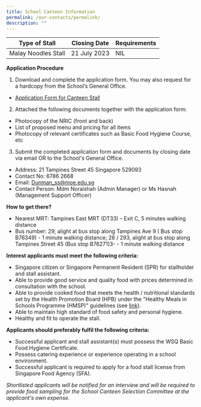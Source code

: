 ```yaml
---
title: School Canteen Information
permalink: /our-contacts/permalink/
description: ""
---
```

| Type of Stall | Closing Date | Requirements |
| -------- | -------- | -------- |
| Malay Noodles Stall  | 21 July 2023 | NIL |



**Application Procedure**

1. Download and complete the application form. You may also request for a hardcopy from the School’s General Office.
* [Application Form for Canteen Stall](/files/Our_Contacts/School%20Canteen%20Information/application%20for%20canteen%20stall%20in%20existing%20sch%20(dunman%20sec).pdf)

2. Attached the following documents together with the application form:
* Photocopy of the NRIC (front and back)
* List of proposed menu and pricing for all items
* Photocopy of relevant certificates such as Basic Food Hygiene Course, etc

3. Submit the completed application form and documents by closing date via email OR to the School's General Office.

* Address: 21 Tampines Street 45 Singapore 529093
* Contact No: 6786 2668
* Email: Dunman_ss@moe.edu.sg
* Contact Person: Mdm Noraishah (Admin Manager) or Ms Hasnah (Management Support Officer)  

**How to get there?**
* Nearest MRT: Tampines East MRT (DT33) – Exit C, 5 minutes walking distance
* Bus number: 29, alight at bus stop along Tampines Ave 9 ( Bus stop B76349) - 1 minute walking distance; 28 / 293, alight at bus stop along Tampines Street 45 (Bus stop B76271)3- - 1 minute walking distance

**Interest applicants must meet the following criteria:**
* Singapore citizen or Singapore Permanent Resident (SPR) for stallholder and stall assistant.
* Able to provide good service and quality food with prices determined in consultation with the school.
* Able to provide cooked food that meets the health / nutritional standards set by the Health Promotion Board (HPB) under the "Healthy Meals in Schools Programme (HMSP)" guidelines (see [link](https://www.hpb.gov.sg/schools/school-programmes/healthy-meals-in-schools-programme)).
* Able to maintain high standard of food safety and personal hygiene.
* Healthy and fit to operate the stall.


**Applicants should preferably fulfil the following criteria:**
* Successful applicant and stall assistant(s) must possess the WSQ Basic Food Hygiene Certificate.
* Possess catering experience or experience operating in a school environment.
* Successful applicant is required to apply for a food stall license from Singapore Food Agency (SFA). 


*Shortlisted applicants will be notified for an interview and will be required to provide food sampling for the School Canteen Selection Committee at the applicant's own expense.*